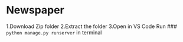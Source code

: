 # Newspaper
1.Download Zip folder
2.Extract the folder 
3.Open in VS Code
Run ### `python manage.py runserver` in terminal
